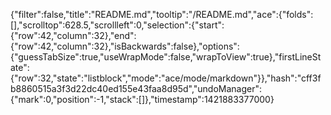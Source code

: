 {"filter":false,"title":"README.md","tooltip":"/README.md","ace":{"folds":[],"scrolltop":628.5,"scrollleft":0,"selection":{"start":{"row":42,"column":32},"end":{"row":42,"column":32},"isBackwards":false},"options":{"guessTabSize":true,"useWrapMode":false,"wrapToView":true},"firstLineState":{"row":32,"state":"listblock","mode":"ace/mode/markdown"}},"hash":"cff3fb8860515a3f3d22dc40ed155e43faa8d95d","undoManager":{"mark":0,"position":-1,"stack":[]},"timestamp":1421883377000}